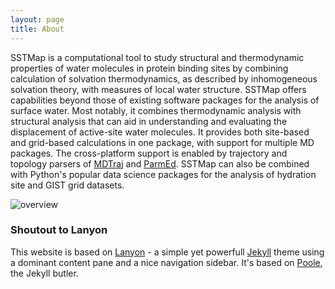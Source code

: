 ```yaml
---
layout: page
title: About
---
```


<p class="message">
  SSTMap is a computational tool to study structural and thermodynamic properties of water molecules in protein binding sites by combining calculation of solvation thermodynamics, as described by inhomogeneous solvation theory, with measures of local water structure. SSTMap offers capabilities beyond those of existing software packages for the analysis of surface water. Most notably, it combines thermodynamic analysis with structural analysis that can aid in understanding and evaluating the displacement of active-site water molecules. It provides both site-based and grid-based calculations in one package, with support for multiple MD packages. The cross-platform support is enabled by trajectory and topology parsers of <a href="http://mdtraj.org">MDTraj</a> and <a href="http://parmed.github.io/ParmEd/html/index.html">ParmEd</a>. SSTMap can also be combined with Python's popular data science packages for the analysis of hydration site and GIST grid datasets. 
</p>

![overview](https://kurtzmanlab.github.io/SSTMap/assets/overview.png)

### Shoutout to Lanyon

This website is based on [Lanyon](https://github.com/poole/lanyon) - a simple yet powerfull [Jekyll](http://jekyllrb.com) theme using a dominant content pane and a nice navigation sidebar. It's based on [Poole](http://getpoole.com), the Jekyll butler.
